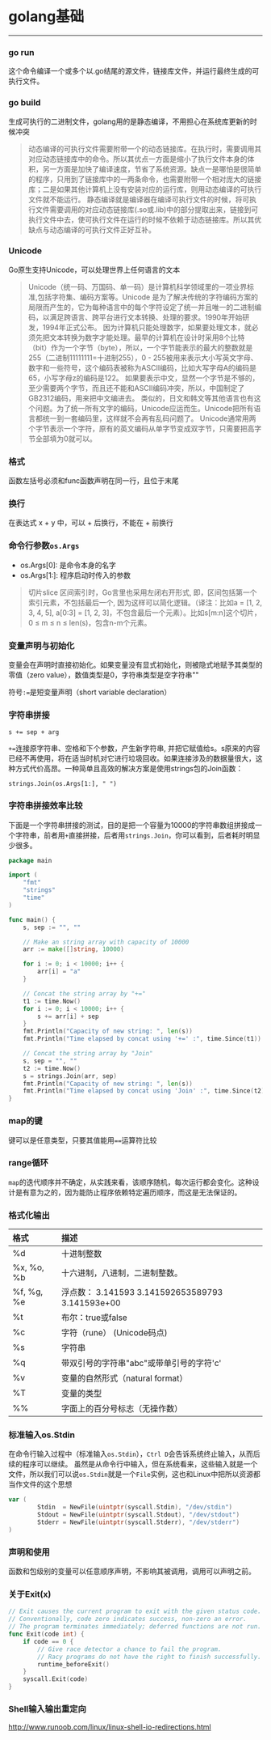 # golang基础
***

### go run
这个命令编译一个或多个以.go结尾的源文件，链接库文件，并运行最终生成的可 执行文件。

### go build
生成可执行的二进制文件，golang用的是静态编译，不用担心在系统库更新的时候冲突

>动态编译的可执行文件需要附带一个的动态链接库。在执行时，需要调用其对应动态链接库中的命令。所以其优点一方面是缩小了执行文件本身的体积，另一方面是加快了编译速度，节省了系统资源。缺点一是哪怕是很简单的程序，只用到了链接库中的一两条命令，也需要附带一个相对庞大的链接库；二是如果其他计算机上没有安装对应的运行库，则用动态编译的可执行文件就不能运行。
静态编译就是编译器在编译可执行文件的时候，将可执行文件需要调用的对应动态链接库(.so或.lib)中的部分提取出来，链接到可执行文件中去，使可执行文件在运行的时候不依赖于动态链接库。所以其优缺点与动态编译的可执行文件正好互补。

### Unicode
Go原生支持Unicode，可以处理世界上任何语言的文本

>Unicode（统一码、万国码、单一码）是计算机科学领域里的一项业界标准,包括字符集、编码方案等。Unicode 是为了解决传统的字符编码方案的局限而产生的，它为每种语言中的每个字符设定了统一并且唯一的二进制编码，以满足跨语言、跨平台进行文本转换、处理的要求。1990年开始研发，1994年正式公布。
因为计算机只能处理数字，如果要处理文本，就必须先把文本转换为数字才能处理。最早的计算机在设计时采用8个比特（bit）作为一个字节（byte），所以，一个字节能表示的最大的整数就是255（二进制11111111=十进制255），0 - 255被用来表示大小写英文字母、数字和一些符号，这个编码表被称为ASCII编码，比如大写字母A的编码是65，小写字母z的编码是122。
如果要表示中文，显然一个字节是不够的，至少需要两个字节，而且还不能和ASCII编码冲突，所以，中国制定了GB2312编码，用来把中文编进去。
类似的，日文和韩文等其他语言也有这个问题。为了统一所有文字的编码，Unicode应运而生。Unicode把所有语言都统一到一套编码里，这样就不会再有乱码问题了。
Unicode通常用两个字节表示一个字符，原有的英文编码从单字节变成双字节，只需要把高字节全部填为0就可以。

### 格式
函数左括号必须和func函数声明在同一行，且位于末尾

### 换行
在表达式 x + y 中，可以 + 后换行，不能在 + 前换行

### 命令行参数`os.Args`
* os.Args[0]: 是命令本身的名字
* os.Args[1:]: 程序启动时传入的参数

> 切片slice
区间索引时，Go言里也采用左闭右开形式, 即，区间包括第一个索引元素，不包括最后一个, 因为这样可以简化逻辑。（译注：比如a = [1, 2, 3, 4, 5], a[0:3] = [1, 2, 3]，不包含最后一个元素）。比如s[m:n]这个切片，0 ≤ m ≤ n ≤ len(s)，包含n-m个元素。

### 变量声明与初始化
变量会在声明时直接初始化。如果变量没有显式初始化，则被隐式地赋予其类型的零值（zero value），数值类型是0，字符串类型是空字符串""

符号`:=`是短变量声明（short variable declaration）

### 字符串拼接
```
s += sep + arg
```
`+=`连接原字符串、空格和下个参数，产生新字符串, 并把它赋值给s。s原来的内容已经不再使用，将在适当时机对它进行垃圾回收。如果连接涉及的数据量很大，这种方式代价高昂。一种简单且高效的解决方案是使用strings包的Join函数：
```
strings.Join(os.Args[1:], " ")
```

### 字符串拼接效率比较
下面是一个字符串拼接的测试，目的是把一个容量为10000的字符串数组拼接成一个字符串，前者用`+`直接拼接，后者用`strings.Join`，你可以看到，后者耗时明显少很多。

```GO
package main

import (
	"fmt"
	"strings"
	"time"
)

func main() {
	s, sep := "", ""

	// Make an string array with capacity of 10000
	arr := make([]string, 10000)

	for i := 0; i < 10000; i++ {
		arr[i] = "a"
	}

	// Concat the string array by "+="
	t1 := time.Now()
	for i := 0; i < 10000; i++ {
		s += arr[i] + sep
	}
	fmt.Println("Capacity of new string: ", len(s))
	fmt.Println("Time elapsed by concat using '+=' :", time.Since(t1))

	// Concat the string array by "Join"
	s, sep = "", ""
	t2 := time.Now()
	s = strings.Join(arr, sep)
	fmt.Println("Capacity of new string: ", len(s))
	fmt.Println("Time elapsed by concat using 'Join' :", time.Since(t2))
}
```

### map的键
键可以是任意类型，只要其值能用`==`运算符比较

### range循环
`map`的迭代顺序并不确定，从实践来看，该顺序随机，每次运行都会变化。这种设计是有意为之的，因为能防止程序依赖特定遍历顺序，而这是无法保证的。

### 格式化输出
|格式|描述|
|:-|:-|
|%d          |十进制整数|
|%x, %o, %b  |十六进制，八进制，二进制整数。|
|%f, %g, %e  |浮点数： 3.141593 3.141592653589793 3.141593e+00|
|%t          |布尔：true或false|
|%c          |字符（rune） (Unicode码点)|
|%s          |字符串|
|%q          |带双引号的字符串"abc"或带单引号的字符'c'|
|%v          |变量的自然形式（natural format）|
|%T          |变量的类型|
|%%          |字面上的百分号标志（无操作数）|

### 标准输入os.Stdin
在命令行输入过程中（标准输入`os.Stdin`），`Ctrl D`会告诉系统终止输入，从而后续的程序可以继续。
虽然是从命令行中输入，但在系统看来，这些输入就是一个文件，所以我们可以说`os.Stdin`就是一个`File`实例，这也和Linux中把所以资源都当作文件的这个思想

```GO
var (
        Stdin  = NewFile(uintptr(syscall.Stdin), "/dev/stdin")
        Stdout = NewFile(uintptr(syscall.Stdout), "/dev/stdout")
        Stderr = NewFile(uintptr(syscall.Stderr), "/dev/stderr")
)

```

### 声明和使用
函数和包级别的变量可以任意顺序声明，不影响其被调用，调用可以声明之前。

### 关于Exit(x)
```GO
// Exit causes the current program to exit with the given status code.
// Conventionally, code zero indicates success, non-zero an error.
// The program terminates immediately; deferred functions are not run.
func Exit(code int) {
	if code == 0 {
		// Give race detector a chance to fail the program.
		// Racy programs do not have the right to finish successfully.
		runtime_beforeExit()
	}
	syscall.Exit(code)
}
```

### Shell输入输出重定向
http://www.runoob.com/linux/linux-shell-io-redirections.html



